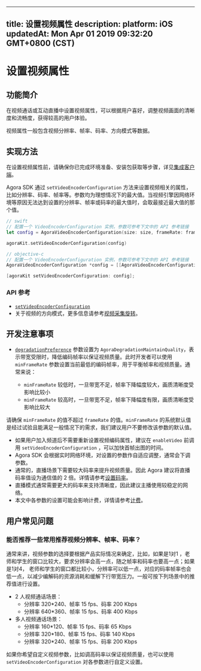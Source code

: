 
---
title: 设置视频属性
description: 
platform: iOS
updatedAt: Mon Apr 01 2019 09:32:20 GMT+0800 (CST)
---
# 设置视频属性
## 功能简介
在视频通话或互动直播中设置视频属性，可以根据用户喜好，调整视频画面的清晰度和流畅度，获得较高的用户体验。

视频属性一般包含视频分辨率、帧率、码率、方向模式等数据。

## 实现方法

在设置视频属性前，请确保你已完成环境准备、安装包获取等步骤，详见[集成客户端](../../cn/Interactive%20Broadcast/ios_video.md)。

Agora SDK 通过 `setVideoEncoderConfiguration` 方法来设置视频相关的属性，比如分辨率、码率、帧率等。参数均为理想情况下的最大值。当视频引擎因网络环境等原因无法达到设置的分辨率、帧率或码率的最大值时，会取最接近最大值的那个值。

```swift
// swift
// 配置一个 VideoEncoderConfiguration 实例，参数可参考下文中的 API 参考链接
let config = AgoraVideoEncoderConfiguration(size: size, frameRate: frameRate, bitrate: bitrate, orientationMode: orientationMode, degradationPreference: degradationPreference)

agoraKit.setVideoEncoderConfiguration(config)
```

```objective-c
// objective-c
// 配置一个 VideoEncoderConfiguration 实例，参数可参考下文中的 API 参考链接
AgoraVideoEncoderConfiguration *config = [[AgoraVideoEncoderConfiguration alloc] initWithSize: size frameRate: frameRate bitrate: bitrate orientationMode: AgoraVideoOutputOrientationModeAdaptative degradationPreference: AgoraDegradationMaintainQuality];

[agoraKit setVideoEncoderConfiguration: config];
```

### API 参考
* [`setVideoEncoderConfiguration`](https://docs.agora.io/cn/Interactive%20Broadcast/API%20Reference/oc/v2.4/Classes/AgoraRtcEngineKit.html#//api/name/setVideoEncoderConfiguration:)
* 关于视频的方向模式，更多信息请参考[视频采集旋转](../../cn/Interactive%20Broadcast/rotation_guide_ios.md)。

## 开发注意事项
- [`degradationPreference`](https://docs.agora.io/cn/Interactive%20Broadcast/API%20Reference/oc/v2.4/Classes/AgoraVideoEncoderConfiguration.html#//api/name/degradationPreference) 参数设置为 `AgoraDegradationMaintainQuality`，表示带宽受限时，降低编码帧率以保证视频质量。此时开发者可以使用 `minFrameRate` 参数设置当前最低的编码帧率，用于平衡帧率和视频质量。通常来说：

	- `minFrameRate` 较低时，一旦带宽不足，帧率下降幅度较大，画质清晰度受影响比较小
	- `minFrameRate` 较高时，一旦带宽不足，帧率下降幅度有限，画质清晰度受影响比较大

 请确保 `minFrameRate` 的值不超过 `frameRate` 的值。`minFrameRate` 的系统默认值是经过试验且能满足一般情况下的需求，我们建议用户不要修改该参数的默认值。

- 如果用户加入频道后不需要重新设置视频编码属性，建议在 `enableVideo` 前调用 `setVideoEncoderConfiguration` ，可以加快首帧出图的时间。
- Agora SDK 会根据实时网络环境，对设置的参数作自适应调整，通常会下调参数。
- 通常的，直播场景下需要较大码率来提升视频质量。因此 Agora 建议将直播码率值设为通信值的 2 倍。详情请参考[设置码率](https://docs.agora.io/cn/Interactive%20Broadcast/API%20Reference/oc/Classes/AgoraVideoEncoderConfiguration.html#//api/name/bitrate)。 
- 直播模式通常需要更大的码率来支持清晰度，因此建议主播使用较稳定的网络。
- 本文中各参数的设置可能会影响计费，详情请参考[计费](../../cn/Agora%20Platform/billing_faq.md)。


## 用户常见问题

### 能否推荐一些常用推荐视频分辨率、帧率、码率？

通常来讲，视频参数的选择要根据产品实际情况来确定，比如，如果是1对1 ，老师和学生的窗口比较大，要求分辨率会高一点，随之帧率和码率也要高一点；如果是1对4， 老师和学生的窗口都比较小，分辨率可以低一点，对应的码率帧率也会低一点，以减少编解码的资源消耗和缓解下行带宽压力。一般可按下列场景中的推荐值进行设置。

- 2 人视频通话场景：
  - 分辨率 320*240、帧率 15 fps、码率 200 Kbps 
  - 分辨率 640*360、帧率 15 fps、码率 400  Kbps
- 多人视频通话场景：
  - 分辨率 160*120、帧率 15 fps、码率 65 Kbps
  - 分辨率 320*180、帧率 15 fps、码率 140  Kbps
  - 分辨率 320*240、帧率 15 fps、码率 200 Kbps

如果你希望自定义视频参数，比如调高码率以保证视频质量，也可以使用 `setVideoEncoderConfiguration` 对各参数进行自定义设置。
